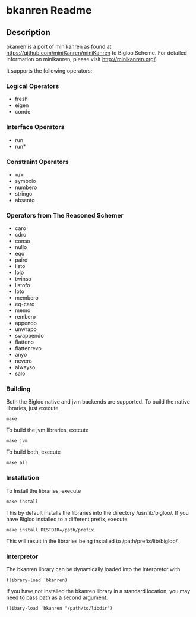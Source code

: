 # bkanren Readme


## Description

bkanren is a port of minikanren as found at <https://github.com/miniKanren/miniKanren> to Bigloo Scheme. For detailed information on minikanren, please visit <http://minikanren.org/>.


It supports the following operators:

### Logical Operators

* fresh
* eigen
* conde

### Interface Operators

* run
* run*

### Constraint Operators

* =/= 
* symbolo
* numbero
* stringo
* absento

### Operators from The Reasoned Schemer

* caro
* cdro
* conso
* nullo
* eqo
* pairo
* listo
* lolo
* twinso
* listofo
* loto
* membero
* eq-caro
* memo
* rembero
* appendo
* unwrapo
* swappendo
* flatteno
* flattenrevo
* anyo
* nevero
* alwayso
* salo


### Building

Both the Bigloo native and jvm backends are supported. To build the native libraries, just execute

    make

To build the jvm libraries, execute

	make jvm

To build both, execute

	make all


### Installation

To Install the libraries, execute

	make install

This by default installs the libraries into the directory /usr/lib/bigloo/<bigloo-version>. If you have Bigloo installed to a different prefix, execute

	make install DESTDIR=/path/prefix

This will result in the libraries being installed to /path/prefix/lib/bigloo/<bigloo-version>.

### Interpretor

The bkanren library can be dynamically loaded into the interpretor with

	(library-load 'bkanren)

If you have not installed the bkanren library in a standard location, you may need to pass path as a second argument.

	(libary-load 'bkanren "/path/to/libdir")


